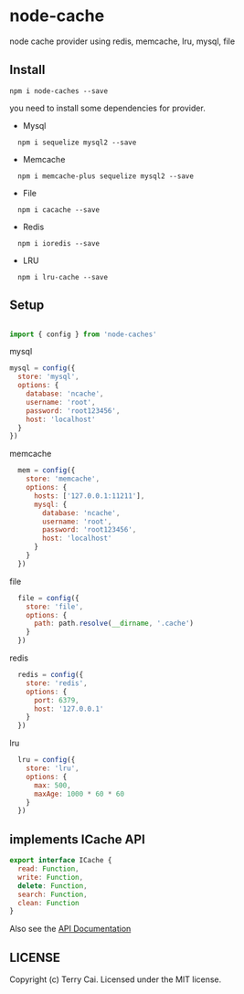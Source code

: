 # node-cache
node cache provider using redis, memcache, lru, mysql, file


## Install

```
npm i node-caches --save

```

you need to install some dependencies for provider.

- Mysql
```
  npm i sequelize mysql2 --save
```

- Memcache
```
  npm i memcache-plus sequelize mysql2 --save
```
- File 
```
  npm i cacache --save 
```
- Redis
```
  npm i ioredis --save  
```
- LRU
```
  npm i lru-cache --save
```

## Setup

```js

import { config } from 'node-caches'

```

mysql

```js
mysql = config({
  store: 'mysql',
  options: {
    database: 'ncache',
    username: 'root',
    password: 'root123456',
    host: 'localhost'
  }
})

```

memcache

```js
  mem = config({
    store: 'memcache',
    options: {
      hosts: ['127.0.0.1:11211'],
      mysql: {
        database: 'ncache',
        username: 'root',
        password: 'root123456',
        host: 'localhost'
      }
    }
  })

```

file

```js
  file = config({
    store: 'file',
    options: {
      path: path.resolve(__dirname, '.cache')
    }
  })
```

redis

```js
  redis = config({
    store: 'redis',
    options: {
      port: 6379,
      host: '127.0.0.1'
    }
  })
```

lru

```js
  lru = config({
    store: 'lru',
    options: {
      max: 500,
      maxAge: 1000 * 60 * 60
    }
  })
```

## implements ICache API

```js
export interface ICache {
  read: Function,
  write: Function,
  delete: Function,
  search: Function,
  clean: Function
}
```

Also see the [API Documentation](API.md)






## LICENSE

Copyright (c) Terry Cai. Licensed under the MIT license.









